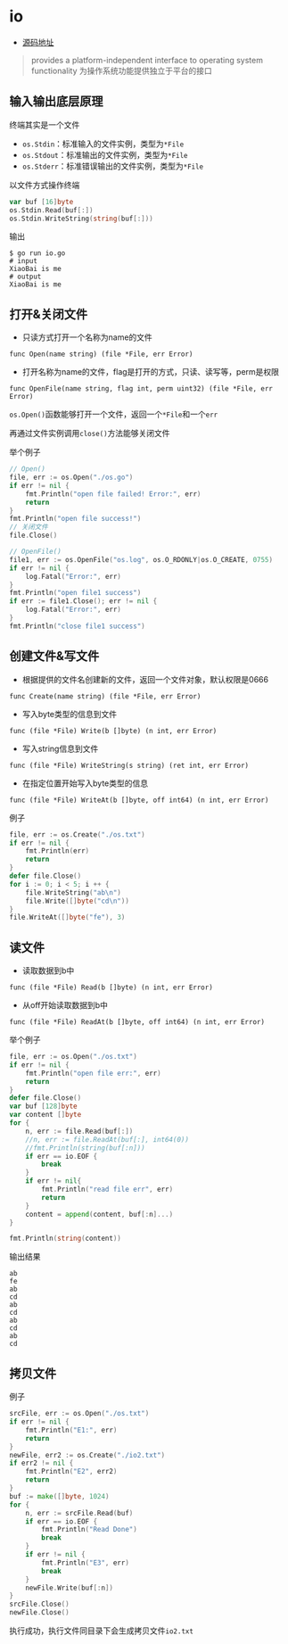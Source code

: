 # io

- [源码地址](./main)

> provides a platform-independent interface to operating system functionality
> 为操作系统功能提供独立于平台的接口

## 输入输出底层原理

终端其实是一个文件

- `os.Stdin`：标准输入的文件实例，类型为`*File`
- `os.Stdout`：标准输出的文件实例，类型为`*File`
- `os.Stderr`：标准错误输出的文件实例，类型为`*File`

以文件方式操作终端

```go
var buf [16]byte
os.Stdin.Read(buf[:])
os.Stdin.WriteString(string(buf[:]))
```

输出

```shell script
$ go run io.go
# input
XiaoBai is me
# output
XiaoBai is me
```

## 打开&关闭文件

- 只读方式打开一个名称为name的文件

`func Open(name string) (file *File, err Error)`

- 打开名称为name的文件，flag是打开的方式，只读、读写等，perm是权限

`func OpenFile(name string, flag int, perm uint32) (file *File, err Error)`


`os.Open()`函数能够打开一个文件，返回一个`*File`和一个`err`

再通过文件实例调用`close()`方法能够关闭文件

举个例子

```go
// Open()
file, err := os.Open("./os.go")
if err != nil {
    fmt.Println("open file failed! Error:", err)
    return
}
fmt.Println("open file success!")
// 关闭文件
file.Close()

// OpenFile()
file1, err := os.OpenFile("os.log", os.O_RDONLY|os.O_CREATE, 0755)
if err != nil {
    log.Fatal("Error:", err)
}
fmt.Println("open file1 success")
if err := file1.Close(); err != nil {
    log.Fatal("Error:", err)
}
fmt.Println("close file1 success")
```

## 创建文件&写文件

- 根据提供的文件名创建新的文件，返回一个文件对象，默认权限是0666

`func Create(name string) (file *File, err Error)`

- 写入byte类型的信息到文件

`func (file *File) Write(b []byte) (n int, err Error)`

- 写入string信息到文件

`func (file *File) WriteString(s string) (ret int, err Error)`

- 在指定位置开始写入byte类型的信息

`func (file *File) WriteAt(b []byte, off int64) (n int, err Error)`


例子

```go
file, err := os.Create("./os.txt")
if err != nil {
    fmt.Println(err)
    return
}
defer file.Close()
for i := 0; i < 5; i ++ {
    file.WriteString("ab\n")
    file.Write([]byte("cd\n"))
}
file.WriteAt([]byte("fe"), 3)
```

## 读文件

- 读取数据到b中

`func (file *File) Read(b []byte) (n int, err Error)`

- 从off开始读取数据到b中

`func (file *File) ReadAt(b []byte, off int64) (n int, err Error)`

举个例子

```go
file, err := os.Open("./os.txt")
if err != nil {
    fmt.Println("open file err:", err)
    return
}
defer file.Close()
var buf [128]byte
var content []byte
for {
    n, err := file.Read(buf[:])
    //n, err := file.ReadAt(buf[:], int64(0))
    //fmt.Println(string(buf[:n]))
    if err == io.EOF {
        break
    }
    if err != nil{
        fmt.Println("read file err", err)
        return
    }
    content = append(content, buf[:n]...)
}

fmt.Println(string(content))
```

输出结果

```shell script
ab
fe
ab
cd
ab
cd
ab
cd
ab
cd
```

## 拷贝文件

例子

```go
srcFile, err := os.Open("./os.txt")
if err != nil {
    fmt.Println("E1:", err)
    return
}
newFile, err2 := os.Create("./io2.txt")
if err2 != nil {
    fmt.Println("E2", err2)
    return
}
buf := make([]byte, 1024)
for {
    n, err := srcFile.Read(buf)
    if err == io.EOF {
        fmt.Println("Read Done")
        break
    }
    if err != nil {
        fmt.Println("E3", err)
        break
    }
    newFile.Write(buf[:n])
}
srcFile.Close()
newFile.Close()
```

执行成功，执行文件同目录下会生成拷贝文件`io2.txt`



